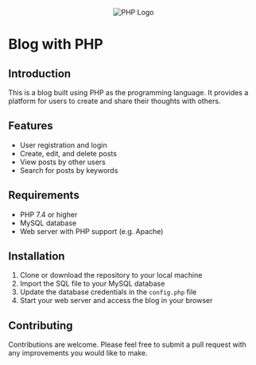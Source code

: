 <p align="center">
<img src="https://upload.wikimedia.org/wikipedia/commons/2/27/PHP-logo.svg" alt="PHP Logo">
<p>

# Blog with PHP

## Introduction
This is a blog built using PHP as the programming language. It provides a platform for users to create and share their thoughts with others.

## Features
- User registration and login
- Create, edit, and delete posts
- View posts by other users
- Search for posts by keywords

## Requirements
- PHP 7.4 or higher
- MySQL database
- Web server with PHP support (e.g. Apache)

## Installation
1. Clone or download the repository to your local machine
2. Import the SQL file to your MySQL database
3. Update the database credentials in the `config.php` file
4. Start your web server and access the blog in your browser

## Contributing
Contributions are welcome. Please feel free to submit a pull request with any improvements you would like to make.
